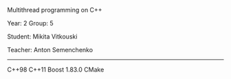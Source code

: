 Multithread programming on C++

Year: 2
Group: 5

Student: Mikita Vitkouski

Teacher: Anton Semenchenko


-----------------------------------------------
C++98
C++11
Boost 1.83.0
CMake
